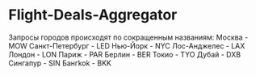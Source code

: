 # Flight-Deals-Aggregator
Запросы городов происходят по сокращенным названиям: 
Москва - MOW
Санкт-Петербург - LED
Нью-Йорк - NYC
Лос-Анджелес - LAX
Лондон - LON
Париж - PAR
Берлин - BER
Токио - TYO
Дубай - DXB
Сингапур - SIN 
Бангkok - BKK
